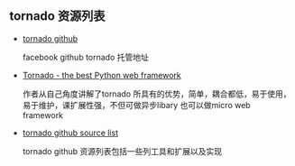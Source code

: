 ## tornado 资源列表

- [tornado github](https://github.com/facebook/tornado)

    facebook github tornado 托管地址

- [Tornado - the best Python web framework](http://rz.scale-it.pl/2013/01/25/tornado___the_best_web_framework.html)

    作者从自己角度讲解了tornado 所具有的优势，简单，耦合都低，易于使用，易于维护，课扩展性强，不但可做异步libary 也可以做micro web  
    framework

- [tornado github source list](https://github.com/facebook/tornado/wiki/links)

    tornado github 资源列表包括一些列工具和扩展以及实现
